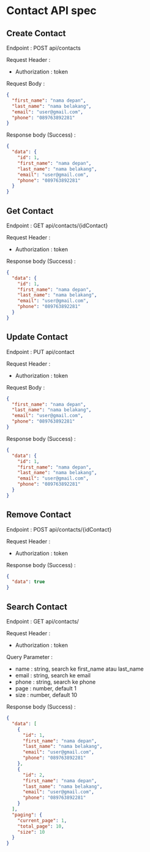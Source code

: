 # Contact API spec

## Create Contact

Endpoint : POST api/contacts

Request Header :

- Authorization : token

Request Body :

```json
{
  "first_name": "nama depan",
  "last_name": "nama belakang",
  "email": "user@gmail.com",
  "phone": "089763892281"
}
```

Response body (Success) :

```json
{
  "data": {
    "id": 1,
    "first_name": "nama depan",
    "last_name": "nama belakang",
    "email": "user@gmail.com",
    "phone": "089763892281"
  }
}
```

## Get Contact

Endpoint : GET api/contacts/{idContact}

Request Header :

- Authorization : token

Response body (Success) :

```json
{
  "data": {
    "id": 1,
    "first_name": "nama depan",
    "last_name": "nama belakang",
    "email": "user@gmail.com",
    "phone": "089763892281"
  }
}
```

## Update Contact

Endpoint : PUT api/contact

Request Header :

- Authorization : token

Request Body :

```json
{
  "first_name": "nama depan",
  "last_name": "nama belakang",
  "email": "user@gmail.com",
  "phone": "089763892281"
}
```

Response body (Success) :

```json
{
  "data": {
    "id": 1,
    "first_name": "nama depan",
    "last_name": "nama belakang",
    "email": "user@gmail.com",
    "phone": "089763892281"
  }
}
```

## Remove Contact

Endpoint : POST api/contacts/{idContact}

Request Header :

- Authorization : token

Response body (Success) :

```json
{
  "data": true
}
```

## Search Contact

Endpoint : GET api/contacts/

Request Header :

- Authorization : token

Query Parameter :

- name : string, search ke first_name atau last_name
- email : string, search ke email
- phone : string, search ke phone
- page : number, default 1
- size : number, default 10

Response body (Success) :

```json
{
  "data": [
    {
      "id": 1,
      "first_name": "nama depan",
      "last_name": "nama belakang",
      "email": "user@gmail.com",
      "phone": "089763892281"
    },
    {
      "id": 2,
      "first_name": "nama depan",
      "last_name": "nama belakang",
      "email": "user@gmail.com",
      "phone": "089763892281"
    }
  ],
  "paging": {
    "current_page": 1,
    "total_page": 10,
    "size": 10
  }
}
```

